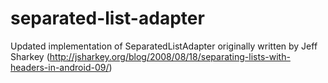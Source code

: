 # separated-list-adapter
Updated implementation of SeparatedListAdapter originally written by Jeff Sharkey (http://jsharkey.org/blog/2008/08/18/separating-lists-with-headers-in-android-09/)
